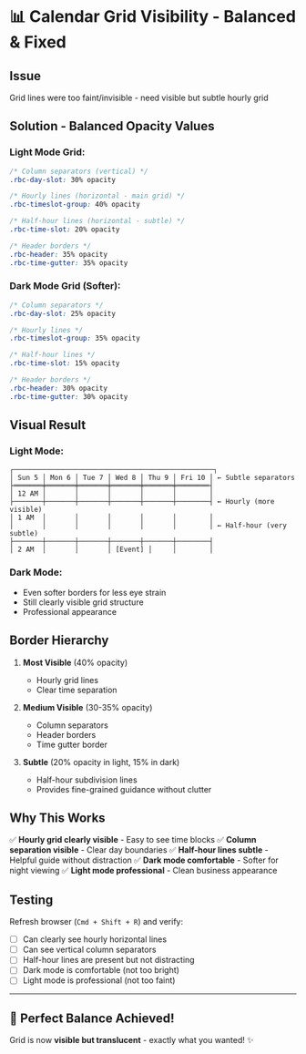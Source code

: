 # 📊 Calendar Grid Visibility - Balanced & Fixed

## Issue

Grid lines were too faint/invisible - need visible but subtle hourly grid

## Solution - Balanced Opacity Values

### Light Mode Grid:

```css
/* Column separators (vertical) */
.rbc-day-slot: 30% opacity

/* Hourly lines (horizontal - main grid) */
.rbc-timeslot-group: 40% opacity

/* Half-hour lines (horizontal - subtle) */
.rbc-time-slot: 20% opacity

/* Header borders */
.rbc-header: 35% opacity
.rbc-time-gutter: 35% opacity
```

### Dark Mode Grid (Softer):

```css
/* Column separators */
.rbc-day-slot: 25% opacity

/* Hourly lines */
.rbc-timeslot-group: 35% opacity

/* Half-hour lines */
.rbc-time-slot: 15% opacity

/* Header borders */
.rbc-header: 30% opacity
.rbc-time-gutter: 30% opacity
```

## Visual Result

### Light Mode:

```
┌─────────────────────────────────────────────────┐
│ Sun 5 │ Mon 6 │ Tue 7 │ Wed 8 │ Thu 9 │ Fri 10 │ ← Subtle separators
├═══════╪═══════╪═══════╪═══════╪═══════╪════════┤
│ 12 AM │       │       │       │       │        │
├───────┼───────┼───────┼───────┼───────┼────────┤ ← Hourly (more visible)
│ 1 AM  │       │       │       │       │        │
│       │       │       │       │       │        │ ← Half-hour (very subtle)
├───────┼───────┼───────┼───────┼───────┼────────┤
│ 2 AM  │       │       │ [Event] │     │        │
```

### Dark Mode:

- Even softer borders for less eye strain
- Still clearly visible grid structure
- Professional appearance

## Border Hierarchy

1. **Most Visible** (40% opacity)
   - Hourly grid lines
   - Clear time separation

2. **Medium Visible** (30-35% opacity)
   - Column separators
   - Header borders
   - Time gutter border

3. **Subtle** (20% opacity in light, 15% in dark)
   - Half-hour subdivision lines
   - Provides fine-grained guidance without clutter

## Why This Works

✅ **Hourly grid clearly visible** - Easy to see time blocks
✅ **Column separation visible** - Clear day boundaries
✅ **Half-hour lines subtle** - Helpful guide without distraction
✅ **Dark mode comfortable** - Softer for night viewing
✅ **Light mode professional** - Clean business appearance

## Testing

Refresh browser (`Cmd + Shift + R`) and verify:

- [ ] Can clearly see hourly horizontal lines
- [ ] Can see vertical column separators
- [ ] Half-hour lines are present but not distracting
- [ ] Dark mode is comfortable (not too bright)
- [ ] Light mode is professional (not too faint)

---

## 🎯 Perfect Balance Achieved!

Grid is now **visible but translucent** - exactly what you wanted! ✨
